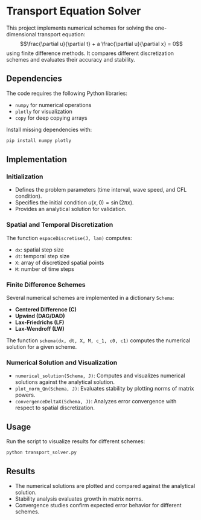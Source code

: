 # Transport Equation Solver

This project implements numerical schemes for solving the one-dimensional transport equation:
$$\frac{\partial u}{\partial t} + a \frac{\partial u}{\partial x} = 0$$
using finite difference methods. It compares different discretization schemes and evaluates their accuracy and stability.

## Dependencies
The code requires the following Python libraries:
- `numpy` for numerical operations
- `plotly` for visualization
- `copy` for deep copying arrays

Install missing dependencies with:
```sh
pip install numpy plotly
```

## Implementation
### Initialization
- Defines the problem parameters (time interval, wave speed, and CFL condition).
- Specifies the initial condition $u(x,0) = \sin(2 \pi x)$.
- Provides an analytical solution for validation.

### Spatial and Temporal Discretization
The function `espaceDiscretise(J, lam)` computes:
- `dx`: spatial step size
- `dt`: temporal step size
- `X`: array of discretized spatial points
- `M`: number of time steps

### Finite Difference Schemes
Several numerical schemes are implemented in a dictionary `Schema`:
- **Centered Difference (C)**
- **Upwind (DAG/DAD)**
- **Lax-Friedrichs (LF)**
- **Lax-Wendroff (LW)**

The function `schema(dx, dt, X, M, c_1, c0, c1)` computes the numerical solution for a given scheme.

### Numerical Solution and Visualization
- `numerical_solution(Schema, J)`: Computes and visualizes numerical solutions against the analytical solution.
- `plot_norm_Qn(Schema, J)`: Evaluates stability by plotting norms of matrix powers.
- `convergenceDeltaX(Schema, J)`: Analyzes error convergence with respect to spatial discretization.

## Usage
Run the script to visualize results for different schemes:
```sh
python transport_solver.py
```

## Results
- The numerical solutions are plotted and compared against the analytical solution.
- Stability analysis evaluates growth in matrix norms.
- Convergence studies confirm expected error behavior for different schemes.



